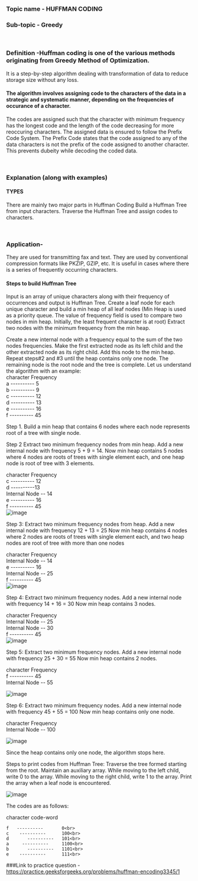 ### Topic name - HUFFMAN CODING
### Sub-topic - Greedy

<br>

### Definition -Huffman coding is one of the various methods originating from Greedy Method of Optimization. 
It is a step-by-step algorithm dealing with transformation of data to reduce storage size without any loss.  

#### The algorithm involves assigning code to the characters of the data in a strategic and systematic manner, depending on the frequencies of occurance of a character.
The codes are assigned such that the character with minimum frequency has the longest code and the length of the code decreasing for more reoccuring characters.
The assigned data is ensured to follow the Prefix Code System.
The Prefix Code states that the code assigned to any of the data characters is not the prefix of the code assigned to another character.
This prevents dubeity while decoding the coded data.

<br>

### Explanation (along with examples)
#### TYPES
There are mainly two major parts in Huffman Coding
Build a Huffman Tree from input characters.
Traverse the Huffman Tree and assign codes to characters.

<br>

### Application-
They are used for transmitting fax and text.
They are used by conventional compression formats like PKZIP, GZIP, etc.
 It is useful in cases where there is a series of frequently occurring characters.
#### Steps to build Huffman Tree
Input is an array of unique characters along with their frequency of occurrences and output is Huffman Tree. 
Create a leaf node for each unique character and build a min heap of all leaf nodes (Min Heap is used as a priority queue. The value of frequency field is used to compare two nodes in min heap. Initially, the least frequent character is at root)
Extract two nodes with the minimum frequency from the min heap.
 
Create a new internal node with a frequency equal to the sum of the two nodes frequencies. Make the first extracted node as its left child and the other extracted node as its right child. Add this node to the min heap.
Repeat steps#2 and #3 until the heap contains only one node. The remaining node is the root node and the tree is complete.
Let us understand the algorithm with an example:<br>
character   Frequency<br>
    a    ---------- 5<br>
    b    ---------- 9<br>
    c    ---------- 12<br>
    d    ---------- 13<br>
    e    ---------- 16<br>
    f    ---------- 45<br>


Step 1. Build a min heap that contains 6 nodes where each node represents root of a tree with single node.

Step 2 Extract two minimum frequency nodes from min heap. Add a new internal node with frequency 5 + 9 = 14. 
Now min heap contains 5 nodes where 4 nodes are roots of trees with single element each, and one heap node is root of tree with 3 elements.<br>

character           Frequency<br>
       c ---------- 12<br>
       d ----------13<br>
 Internal Node --  14<br>
       e ---------- 16<br>
       f ---------- 45<br>
       ![image](https://user-images.githubusercontent.com/94114688/145012779-6bea5b73-41fc-42fc-9411-913fcc91b74f.png)

       

Step 3: Extract two minimum frequency nodes from heap. Add a new internal node with frequency 12 + 13 = 25
Now min heap contains 4 nodes where 2 nodes are roots of trees with single element each, and two heap nodes are root of tree with more than one nodes<br>

character           Frequency<br>
Internal Node -- 14<br>
       e ---------- 16<br>
Internal Node -- 25<br>
       f ---------- 45<br>
       ![image](https://user-images.githubusercontent.com/94114688/145012884-0e22b635-1ff2-4a7f-9a68-87fb63f60378.png)


Step 4: Extract two minimum frequency nodes. Add a new internal node with frequency 14 + 16 = 30 
Now min heap contains 3 nodes.<br>

character          Frequency<br>
Internal Node  --      25<br>
Internal Node --       30<br>
      f    ----------           45 <br>
![image](https://user-images.githubusercontent.com/94114688/145012911-da7224c2-a2f9-4c69-bfc2-38383c11012f.png)


Step 5: Extract two minimum frequency nodes. Add a new internal node with frequency 25 + 30 = 55
Now min heap contains 2 nodes.<br>

character     Frequency<br>
       f     ----------    45<br>
Internal Node   -- 55<br>

![image](https://user-images.githubusercontent.com/94114688/145012954-790afb87-50ae-438c-802f-60f2b5c3883e.png)


Step 6: Extract two minimum frequency nodes. Add a new internal node with frequency 45 + 55 = 100
Now min heap contains only one node.<br>

character      Frequency<br>
Internal Node --   100<br>

![image](https://user-images.githubusercontent.com/94114688/145013016-67275c2c-8a38-4570-a67e-0f9e906a40fd.png)

Since the heap contains only one node, the algorithm stops here.

Steps to print codes from Huffman Tree:
Traverse the tree formed starting from the root. Maintain an auxiliary array. While moving to the left child, write 0 to the array. While moving to the right child, write 1 to the array. Print the array when a leaf node is encountered.

![image](https://user-images.githubusercontent.com/94114688/145013066-b41f591a-a4af-431e-bd4e-f31afd49930c.png)

The codes are as follows:

character    code-word<br>

    f   ----------       0<br>
    c    ----------      100<br>
    d       ----------   101<br>
    a     ----------     1100<br>
    b       ----------   1101<br>
    e    ----------      111<br>



###Link to practice question -
https://practice.geeksforgeeks.org/problems/huffman-encoding3345/1
